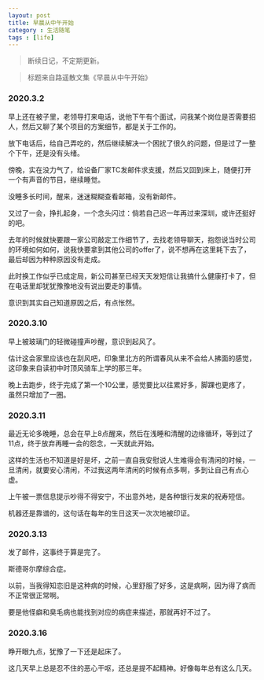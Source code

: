 ```yaml
---
layout: post
title: 早晨从中午开始
category : 生活随笔
tags : [life]
---
```


>断续日记，不定期更新。

>标题来自路遥散文集《早晨从中午开始》

### 2020.3.2

早上还在被子里，老领导打来电话，说他下午有个面试，问我某个岗位是否需要招人，然后又聊了某个项目的方案细节，都是关于工作的。

放下电话后，给自己弄吃的，然后继续解决一个困扰了很久的问题，但是过了一整个下午，还是没有头绪。

傍晚，实在没力气了，给设备厂家TC发邮件求支援，然后又回到床上，随便打开一个有声音的节目，继续睡觉。

没睡多长时间，醒来，迷迷糊糊查看邮箱，没有新邮件。

又过了一会，挣扎起身，一个念头闪过：倘若自己迟一年再过来深圳，或许还挺好的吧。

去年的时候就快要跟一家公司敲定工作细节了，去找老领导聊天，抱怨说当时公司的环境如何如何，说我快要拿到其他公司的offer了，说不想再在这里耗下去了，最后却因为种种原因没有走成。

此时换工作似乎已成定局，新公司甚至已经天天发短信让我搞什么健康打卡了，但在电话里却犹犹豫豫地没有说出要走的事情。

意识到其实自己知道原因之后，有点怅然。

### 2020.3.10

早上被玻璃门的轻微碰撞声吵醒，意识到起风了。

估计这会家里应该也在刮风吧，印象里北方的所谓春风从来不会给人拂面的感觉，这印象来自读初中时顶风骑车上学的那三年。

晚上去跑步，终于完成了第一个10公里，感觉要比以往累好多，脚踝也更疼了，虽然只增加了一圈。

### 2020.3.11

最近无论多晚睡，总会在早上8点醒来，然后在浅睡和清醒的边缘循环，等到过了11点，终于放弃再睡一会的怨念，一天就此开始。

这样的生活也不知道是好是坏，之前一直自我安慰说人生难得会有清闲的时候，一旦清闲，就要安心清闲，不过我这两年清闲的时候有点多啊，多到让自己有点心虚。

上午被一票信息提示吵得不得安宁，不出意外地，是各种银行发来的祝寿短信。

机器还是靠谱的，这句话在每年的生日这天一次次地被印证。

### 2020.3.13

发了邮件，这事终于算是完了。

斯德哥尔摩综合症。

以前，当我得知恋旧是这种病的时候，心里舒服了好多，这是病啊，因为得了病而不正常很正常啊。

要是他怪癖和臭毛病也能找到对应的病症来描述，那就再好不过了。

### 2020.3.16

睁开眼九点，犹豫了一下还是起床了。

这几天早上总是忍不住的恶心干呕，还总是提不起精神。好像每年总有这么几天。



